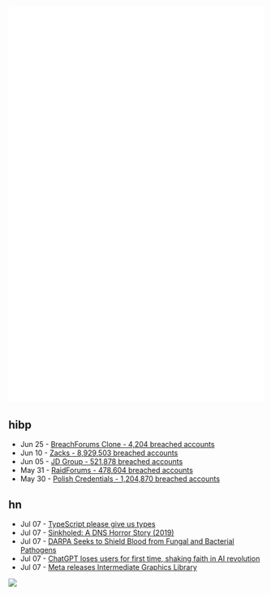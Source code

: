 ![Metrics](https://raw.githubusercontent.com/phixion/phixion/master/metrics.svg)

## hibp

<!--
for https://github.com/phixion/phixion/blob/main/.github/workflows/feeds.yml
-->
<!--START_SECTION:haveibeenpwnd-->
- Jun 25 - [BreachForums Clone - 4,204 breached accounts](https://haveibeenpwned.com/PwnedWebsites#BreachForumsClone)
- Jun 10 - [Zacks - 8,929,503 breached accounts](https://haveibeenpwned.com/PwnedWebsites#Zacks)
- Jun 05 - [JD Group - 521,878 breached accounts](https://haveibeenpwned.com/PwnedWebsites#JDGroup)
- May 31 - [RaidForums - 478,604 breached accounts](https://haveibeenpwned.com/PwnedWebsites#RaidForums)
- May 30 - [Polish Credentials - 1,204,870 breached accounts](https://haveibeenpwned.com/PwnedWebsites#PolishCredentials)
<!--END_SECTION:haveibeenpwnd-->

## hn

<!--
for https://github.com/phixion/phixion/blob/main/.github/workflows/feeds.yml
-->
<!--START_SECTION:hn-->
- Jul 07 - [TypeScript please give us types](https://github.com/akutruff/typescript-needs-types)
- Jul 07 - [Sinkholed: A DNS Horror Story (2019)](https://susam.net/blog/sinkholed.html)
- Jul 07 - [DARPA Seeks to Shield Blood from Fungal and Bacterial Pathogens](https://www.darpa.mil/news-events/2023-06-29)
- Jul 07 - [ChatGPT loses users for first time, shaking faith in AI revolution](https://www.washingtonpost.com/technology/2023/07/07/chatgpt-users-decline-future-ai-openai/)
- Jul 07 - [Meta releases Intermediate Graphics Library](https://www.khronos.org/blog/meta-uses-khronos-open-standards-in-new-intermediate-graphics-library)
<!--END_SECTION:hn-->

<!--
for https://yhype.me
-->
![](https://hit.yhype.me/github/profile?user_id=13013670)
